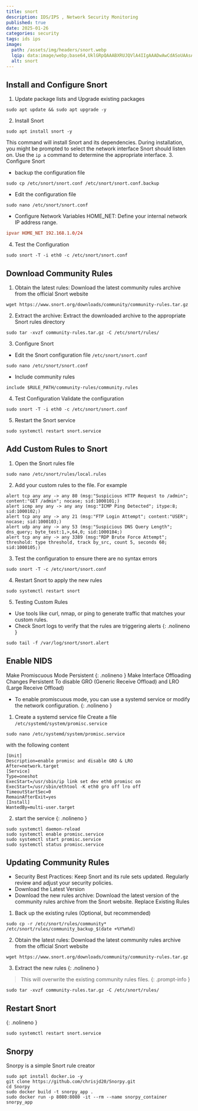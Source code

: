 ```yaml
---
title: snort
description: IDS/IPS , Network Security Monitoring
published: true
date: 2025-01-26
categories: security
tags: ids ips   
image:
  path: /assets/img/headers/snort.webp
  lqip: data:image/webp;base64,UklGRpQAAABXRUJQVlA4IIgAAADwAwCdASoUAAsAPpE4mEeloyKhMAgAsBIJYgCdAYsOoZahkb46sXdQAP73bXgTE5hHuOk6ZXwwGc/23j8bqUv8REWpaZWmmGz/uYnfHAbUh0F4jhcT9gpQrtvtFoPTH0KcrwABwUf6BTqGIosmbVHcZ7Ird9+rZ7GderZFKFZIkIhdyRUTdoAA
  alt: snort
---
```

## Install and Configure Snort
1. Update package lists and Upgrade existing packages
```shell
sudo apt update && sudo apt upgrade -y
```
2. Install Snort
```shell
sudo apt install snort -y
```
This command will install Snort and its dependencies.
During installation, you might be prompted to select the network interface Snort should listen on. Use the `ip a` command to determine the appropriate interface.
3. Configure Snort
- backup the configuration file
```shell
sudo cp /etc/snort/snort.conf /etc/snort/snort.conf.backup
```
- Edit the configuration file
```shell
sudo nano /etc/snort/snort.conf
```
- Configure Network Variables
HOME_NET: Define your internal network IP address range.
```conf
ipvar HOME_NET 192.168.1.0/24
```
4. Test the Configuration
```shell
sudo snort -T -i eth0 -c /etc/snort/snort.conf
```

## Download Community Rules
1. Obtain the latest rules: Download the latest community rules archive from the official Snort website
```shell
wget https://www.snort.org/downloads/community/community-rules.tar.gz
```
2. Extract the archive: Extract the downloaded archive to the appropriate Snort rules directory
```shell
sudo tar -xvzf community-rules.tar.gz -C /etc/snort/rules/ 
```
3. Configure Snort
- Edit the Snort configuration file `/etc/snort/snort.conf`
```shell
sudo nano /etc/snort/snort.conf
```
- Include community rules
```text
include $RULE_PATH/community-rules/community.rules 
```
4. Test Configuration
Validate the configuration
```shell
sudo snort -T -i eth0 -c /etc/snort/snort.conf
```
5. Restart the Snort service
```shell
sudo systemctl restart snort.service 
```

## Add Custom Rules to Snort
1. Open the Snort rules file
```shell
sudo nano /etc/snort/rules/local.rules
```
2. Add your custom rules to the file. For example
```text
alert tcp any any -> any 80 (msg:"Suspicious HTTP Request to /admin"; content:"GET /admin"; nocase; sid:1000101;)
alert icmp any any -> any any (msg:"ICMP Ping Detected"; itype:8; sid:1000102;)
alert tcp any any -> any 21 (msg:"FTP Login Attempt"; content:"USER"; nocase; sid:1000103;)
alert udp any any -> any 53 (msg:"Suspicious DNS Query Length"; dns_query; byte_test:1,>,64,0; sid:1000104;)
alert tcp any any -> any 3389 (msg:"RDP Brute Force Attempt"; threshold: type threshold, track by_src, count 5, seconds 60; sid:1000105;)
```
3. Test the configuration to ensure there are no syntax errors
```shell
sudo snort -T -c /etc/snort/snort.conf
```
4. Restart Snort to apply the new rules
```shell
sudo systemctl restart snort
```
5. Testing Custom Rules
- Use tools like curl, nmap, or ping to generate traffic that matches your custom rules.
- Check Snort logs to verify that the rules are triggering alerts
{: .nolineno }
```shell
sudo tail -f /var/log/snort/snort.alert
```

## Enable NIDS
Make Promiscuous Mode Persistent
{: .nolineno }
Make Interface Offloading Changes Persistent
To disable GRO (Generic Receive Offload) and LRO (Large Receive Offload)
- To enable promiscuous mode, you can use a systemd service or modify the network configuration.
{: .nolineno }
1. Create a systemd service file
Create a file `/etc/systemd/system/promisc.service`
```shell
sudo nano /etc/systemd/system/promisc.service
```
with the following content
```text
[Unit]
Description=enable promisc and disable GRO & LRO
After=network.target
[Service]
Type=oneshot
ExecStart=/usr/sbin/ip link set dev eth0 promisc on
ExecStart=/usr/sbin/ethtool -K eth0 gro off lro off
TimeoutStartSec=0
RemainAfterExit=yes
[Install]
WantedBy=multi-user.target
```
2. start the service
{: .nolineno }
```shell
sudo systemctl daemon-reload
sudo systemctl enable promisc.service
sudo systemctl start promisc.service
sudo systemctl status promisc.service
```

## Updating Community Rules
- Security Best Practices: Keep Snort and its rule sets updated. Regularly review and adjust your security policies.
- Download the Latest Version
- Download the new rules archive: Download the latest version of the community rules archive from the Snort website.
Replace Existing Rules

1. Back up the existing rules (Optional, but recommended)
```shell
sudo cp -r /etc/snort/rules/community* /etc/snort/rules/community_backup_$(date +%Y%m%d)
```
2. Obtain the latest rules: Download the latest community rules archive from the official Snort website
```shell
wget https://www.snort.org/downloads/community/community-rules.tar.gz
```
3. Extract the new rules
{: .nolineno }
> This will overwrite the existing community rules files. 
{: .prompt-info }

```shell
sudo tar -xvzf community-rules.tar.gz -C /etc/snort/rules/
```
## Restart Snort
{: .nolineno }
```shell
sudo systemctl restart snort.service
```

## Snorpy
Snorpy is a simple Snort rule creator
```shell
sudo apt install docker.io -y
git clone https://github.com/chrisjd20/Snorpy.git
cd Snorpy
sudo docker build -t snorpy_app .
sudo docker run -p 8080:8080 -it --rm --name snorpy_container snorpy_app
```